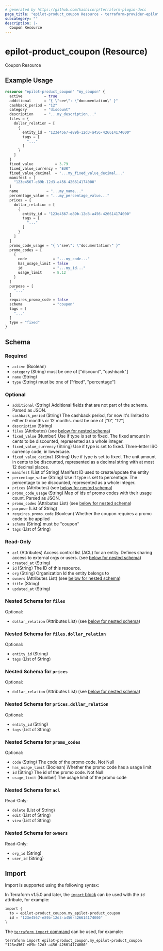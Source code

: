 ```yaml
---
# generated by https://github.com/hashicorp/terraform-plugin-docs
page_title: "epilot-product_coupon Resource - terraform-provider-epilot-product"
subcategory: ""
description: |-
  Coupon Resource
---
```


# epilot-product_coupon (Resource)

Coupon Resource

## Example Usage

```terraform
resource "epilot-product_coupon" "my_coupon" {
  active          = true
  additional      = "{ \"see\": \"documentation\" }"
  cashback_period = "12"
  category        = "discount"
  description     = "...my_description..."
  files = {
    dollar_relation = [
      {
        entity_id = "123e4567-e89b-12d3-a456-426614174000"
        tags = [
          "..."
        ]
      }
    ]
  }
  fixed_value          = 3.79
  fixed_value_currency = "EUR"
  fixed_value_decimal  = "...my_fixed_value_decimal..."
  manifest = [
    "123e4567-e89b-12d3-a456-426614174000"
  ]
  name             = "...my_name..."
  percentage_value = "...my_percentage_value..."
  prices = {
    dollar_relation = [
      {
        entity_id = "123e4567-e89b-12d3-a456-426614174000"
        tags = [
          "..."
        ]
      }
    ]
  }
  promo_code_usage = "{ \"see\": \"documentation\" }"
  promo_codes = [
    {
      code            = "...my_code..."
      has_usage_limit = false
      id              = "...my_id..."
      usage_limit     = 8.12
    }
  ]
  purpose = [
    "..."
  ]
  requires_promo_code = false
  schema              = "coupon"
  tags = [
    "..."
  ]
  type = "fixed"
}
```

<!-- schema generated by tfplugindocs -->
## Schema

### Required

- `active` (Boolean)
- `category` (String) must be one of ["discount", "cashback"]
- `name` (String)
- `type` (String) must be one of ["fixed", "percentage"]

### Optional

- `additional` (String) Additional fields that are not part of the schema. Parsed as JSON.
- `cashback_period` (String) The cashback period, for now it's limited to either 0 months or 12 months. must be one of ["0", "12"]
- `description` (String)
- `files` (Attributes) (see [below for nested schema](#nestedatt--files))
- `fixed_value` (Number) Use if type is set to fixed. The fixed amount in cents to be discounted, represented as a whole integer.
- `fixed_value_currency` (String) Use if type is set to fixed. Three-letter ISO currency code, in lowercase.
- `fixed_value_decimal` (String) Use if type is set to fixed. The unit amount in cents to be discounted, represented as a decimal string with at most 12 decimal places.
- `manifest` (List of String) Manifest ID used to create/update the entity
- `percentage_value` (String) Use if type is set to percentage. The percentage to be discounted, represented as a whole integer.
- `prices` (Attributes) (see [below for nested schema](#nestedatt--prices))
- `promo_code_usage` (String) Map of ids of promo codes with their usage count. Parsed as JSON.
- `promo_codes` (Attributes List) (see [below for nested schema](#nestedatt--promo_codes))
- `purpose` (List of String)
- `requires_promo_code` (Boolean) Whether the coupon requires a promo code to be applied
- `schema` (String) must be "coupon"
- `tags` (List of String)

### Read-Only

- `acl` (Attributes) Access control list (ACL) for an entity. Defines sharing access to external orgs or users. (see [below for nested schema](#nestedatt--acl))
- `created_at` (String)
- `id` (String) The ID of this resource.
- `org` (String) Organization Id the entity belongs to
- `owners` (Attributes List) (see [below for nested schema](#nestedatt--owners))
- `title` (String)
- `updated_at` (String)

<a id="nestedatt--files"></a>
### Nested Schema for `files`

Optional:

- `dollar_relation` (Attributes List) (see [below for nested schema](#nestedatt--files--dollar_relation))

<a id="nestedatt--files--dollar_relation"></a>
### Nested Schema for `files.dollar_relation`

Optional:

- `entity_id` (String)
- `tags` (List of String)



<a id="nestedatt--prices"></a>
### Nested Schema for `prices`

Optional:

- `dollar_relation` (Attributes List) (see [below for nested schema](#nestedatt--prices--dollar_relation))

<a id="nestedatt--prices--dollar_relation"></a>
### Nested Schema for `prices.dollar_relation`

Optional:

- `entity_id` (String)
- `tags` (List of String)



<a id="nestedatt--promo_codes"></a>
### Nested Schema for `promo_codes`

Optional:

- `code` (String) The code of the promo code. Not Null
- `has_usage_limit` (Boolean) Whether the promo code has a usage limit
- `id` (String) The id of the promo code. Not Null
- `usage_limit` (Number) The usage limit of the promo code


<a id="nestedatt--acl"></a>
### Nested Schema for `acl`

Read-Only:

- `delete` (List of String)
- `edit` (List of String)
- `view` (List of String)


<a id="nestedatt--owners"></a>
### Nested Schema for `owners`

Read-Only:

- `org_id` (String)
- `user_id` (String)

## Import

Import is supported using the following syntax:

In Terraform v1.5.0 and later, the [`import` block](https://developer.hashicorp.com/terraform/language/import) can be used with the `id` attribute, for example:

```terraform
import {
  to = epilot-product_coupon.my_epilot-product_coupon
  id = "123e4567-e89b-12d3-a456-426614174000"
}
```

The [`terraform import` command](https://developer.hashicorp.com/terraform/cli/commands/import) can be used, for example:

```shell
terraform import epilot-product_coupon.my_epilot-product_coupon "123e4567-e89b-12d3-a456-426614174000"
```
